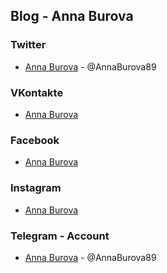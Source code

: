 ## Blog - Anna Burova

### Twitter

- [Anna Burova](https://twitter.com/AnnaBurova89) - @AnnaBurova89

### VKontakte

- [Anna Burova](https://vk.com/annaburova89)

### Facebook

- [Anna Burova](https://www.facebook.com/AnnaBurova89)

### Instagram

- [Anna Burova](https://www.instagram.com/annaburova1989/)

### Telegram - Account

- [Anna Burova](https://t.me/AnnaBurova89) - @AnnaBurova89
